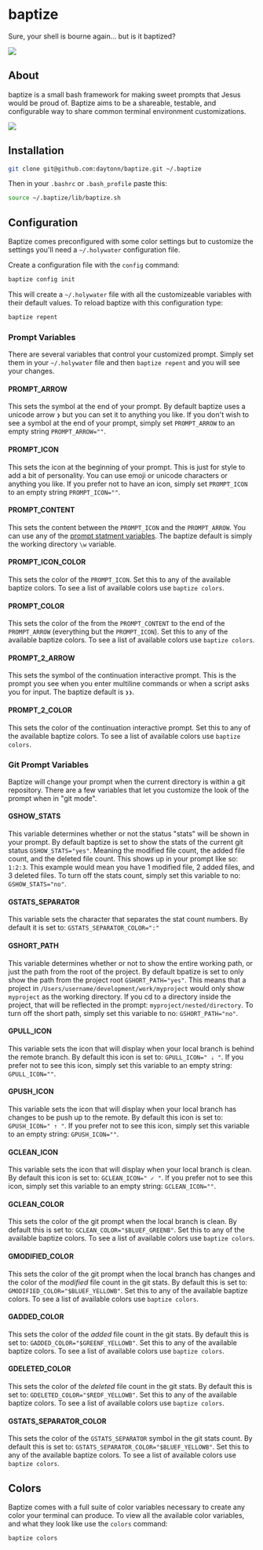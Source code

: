 baptize
=======

Sure, your shell is bourne again... but is it baptized?

![](https://raw.githubusercontent.com/daytonn/baptize/master/jesus-loves-baptize.png)

About
-----
baptize is a small bash framework for making sweet prompts that Jesus would be proud of. Baptize aims to be a shareable, testable, and configurable way to share common terminal environment customizations.

![](https://raw.githubusercontent.com/daytonn/baptize/master/screenshot.png)

Installation
------------

```sh
git clone git@github.com:daytonn/baptize.git ~/.baptize
```

Then in your `.bashrc` or `.bash_profile` paste this:

```sh
source ~/.baptize/lib/baptize.sh
```

Configuration
-------------

Baptize comes preconfigured with some color settings but to customize the settings you'll need a `~/.holywater` configuration file.

Create a configuration file with the `config` command:

```sh
baptize config init
```

This will create a `~/.holywater` file with all the customizeable variables with their default values. To reload baptize with this configuration type:

```sh
baptize repent
```

### Prompt Variables

There are several variables that control your customized prompt. Simply set them in your `~/.holywater` file and then `baptize repent` and you will see your changes.

#### PROMPT_ARROW

This sets the symbol at the end of your prompt. By default baptize uses a unicode arrow `❯` but you can set it to anything you like. If you don't wish to see a symbol at the end of your prompt, simply set `PROMPT_ARROW` to an empty string `PROMPT_ARROW=""`.

#### PROMPT_ICON

This sets the icon at the beginning of your prompt. This is just for style to add a bit of personality. You can use emoji or unicode characters or anything you like. If you prefer not to have an icon, simply set `PROMPT_ICON` to an empty string `PROMPT_ICON=""`.

#### PROMPT_CONTENT

This sets the content between the `PROMPT_ICON` and the `PROMPT_ARROW`. You can use any of the [prompt statment variables](http://ss64.com/bash/syntax-prompt.html). The baptize default is simply the working directory `\w` variable.

#### PROMPT\_ICON_COLOR

This sets the color of the `PROMPT_ICON`. Set this to any of the available baptize colors. To see a list of available colors use `baptize colors`.

#### PROMPT_COLOR

This sets the color of the from the `PROMPT_CONTENT` to the end of the `PROMPT_ARROW` (everything but the `PROMPT_ICON`). Set this to any of the available baptize colors. To see a list of available colors use `baptize colors`.

#### PROMPT\_2_ARROW

This sets the symbol of the continuation interactive prompt. This is the prompt you see when you enter multiline commands or when a script asks you for input. The baptize default is `❯❯`.

#### PROMPT\_2_COLOR

This sets the color of the continuation interactive prompt. Set this to any of the available baptize colors. To see a list of available colors use `baptize colors`.

### Git Prompt Variables

Baptize will change your prompt when the current directory is within a git repository. There are a few variables that let you customize the look of the prompt when in "git mode".


#### GSHOW_STATS

This variable determines whether or not the status "stats" will be shown in your prompt. By default baptize is set to show the stats of the current git status `GSHOW_STATS="yes"`. Meaning the modified file count, the added file count, and the deleted file count. This shows up in your prompt like so: `1:2:3`. This example would mean you have 1 modified file, 2 added files, and 3 deleted files. To turn off the stats count, simply set this variable to no: `GSHOW_STATS="no"`.

#### GSTATS_SEPARATOR

This variable sets the character that separates the stat count numbers. By default it is set to: `GSTATS_SEPARATOR_COLOR=":"`

#### GSHORT_PATH

This variable determines whether or not to show the entire working path, or just the path from the root of the project. By default bpatize is set to only show the path from the project root `GSHORT_PATH="yes"`. This means that a project in `/Users/username/development/work/myproject` would only show `myproject` as the working directory. If you cd to a directory inside the project, that will be reflected in the prompt: `myproject/nested/directory`. To turn off the short path, simply set this variable to no: `GSHORT_PATH="no"`.

#### GPULL_ICON

This variable sets the icon that will display when your local branch is behind the remote branch. By default this icon is set to: `GPULL_ICON=" ⇣ "`. If you prefer not to see this icon, simply set this variable to an empty string: `GPULL_ICON=""`.

#### GPUSH_ICON

This variable sets the icon that will display when your local branch has changes to be push up to the remote. By default this icon is set to: `GPUSH_ICON=" ⇡ "`. If you prefer not to see this icon, simply set this variable to an empty string: `GPUSH_ICON=""`.

#### GCLEAN_ICON

This variable sets the icon that will display when your local branch is clean. By default this icon is set to: `GCLEAN_ICON=" ✓ "`. If you prefer not to see this icon, simply set this variable to an empty string: `GCLEAN_ICON=""`.

#### GCLEAN_COLOR

This sets the color of the git prompt when the local branch is clean. By default this is set to: `GCLEAN_COLOR="$BLUEF_GREENB"`. Set this to any of the available baptize colors. To see a list of available colors use `baptize colors`.

#### GMODIFIED_COLOR

This sets the color of the git prompt when the local branch has changes and the color of the _modified_ file count in the git stats. By default this is set to: `GMODIFIED_COLOR="$BLUEF_YELLOWB"`. Set this to any of the available baptize colors. To see a list of available colors use `baptize colors`.


#### GADDED_COLOR

This sets the color of the _added_ file count in the git stats. By default this is set to: `GADDED_COLOR="$GREENF_YELLOWB"`. Set this to any of the available baptize colors. To see a list of available colors use `baptize colors`.

#### GDELETED_COLOR

This sets the color of the _deleted_ file count in the git stats. By default this is set to: `GDELETED_COLOR="$REDF_YELLOWB"`. Set this to any of the available baptize colors. To see a list of available colors use `baptize colors`.

#### GSTATS_SEPARATOR_COLOR

This sets  the color of the `GSTATS_SEPARATOR` symbol in the git stats count. By default this is set to: `GSTATS_SEPARATOR_COLOR="$BLUEF_YELLOWB"`. Set this to any of the available baptize colors. To see a list of available colors use `baptize colors`.

Colors
------

Baptize comes with a full suite of color variables necessary to create any color your terminal can produce. To view all the available color variables, and what they look like use the `colors` command:

```sh
baptize colors
```
